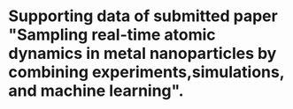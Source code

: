 # Supporting data of submitted paper "Sampling real-time atomic dynamics in metal nanoparticles by combining experiments,simulations, and machine learning".
